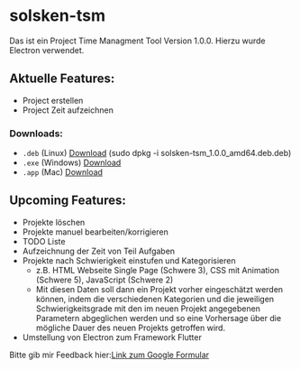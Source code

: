 # solsken-tsm

Das ist ein Project Time Managment Tool Version 1.0.0.
Hierzu wurde Electron verwendet.

## Aktuelle Features:

- Project erstellen
- Project Zeit aufzeichnen

### Downloads:

- `.deb` (Linux) [Download](https://drive.google.com/file/d/1jemIs2bfR6jS-ekgNAjRnQVZpYN6RNbl/view?usp=sharing) (sudo dpkg -i solsken-tsm_1.0.0_amd64.deb.deb)
- `.exe` (Windows) [Download](https://drive.google.com/drive/folders/1Ho8ZFlRfzTODGagLxKPBAfUr92pGaEQL?usp=sharing)
- `.app` (Mac) [Download](https://drive.google.com/drive/folders/1x8qywdYipgAqQY9tMe-285216SYlo_nN?usp=sharing)

## Upcoming Features:

- Projekte löschen
- Projekte manuel bearbeiten/korrigieren
- TODO Liste
- Aufzeichnung der Zeit von Teil Aufgaben
- Projekte nach Schwierigkeit einstufen und Kategorisieren
  - z.B. HTML Webseite Single Page (Schwere 3), CSS mit Animation (Schwere 5), JavaScript (Schwere 2)
  - Mit diesen Daten soll dann ein Projekt vorher eingeschätzt werden können, indem die verschiedenen Kategorien und die jeweiligen Schwierigkeitsgrade mit den im neuen Projekt angegebenen Parametern abgeglichen werden und so eine Vorhersage über die mögliche Dauer des neuen Projekts getroffen wird.
- Umstellung von Electron zum Framework Flutter



Bitte gib mir Feedback hier:[Link zum Google Formular](https://forms.gle/P7TDAXn6yeRLbDRt5)
